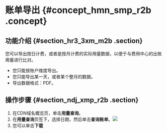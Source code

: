 # 账单导出 {#concept_hmn_smp_r2b .concept}

## 功能介绍 {#section_hr3_3xm_m2b .section}

您可以导出按日计费，或者是按月计费的实际用量数据，以便于与费用中心的出账用量进行比对。

-   您只能按账户维度导出。
-   您只能导出某一天，或者某个整月的数据。
-   导出数据格式：PDF。

## 操作步骤 {#section_ndj_xmp_r2b .section}

1.  在CDN域名概览页，单击**用量查询**。
2.  在**用量查询**页签下，选择日期，然后单击**查询账单**。![](http://static-aliyun-doc.oss-cn-hangzhou.aliyuncs.com/assets/img/17303/154345380710071_zh-CN.png)
3.  您可以单击**下载**

